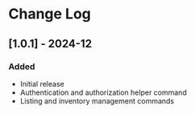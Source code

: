 # Change Log

## [1.0.1] - 2024-12

### Added
- Initial release
- Authentication and authorization helper command
- Listing and inventory management commands
